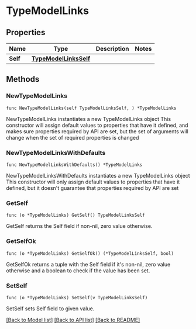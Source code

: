 # TypeModelLinks

## Properties

Name | Type | Description | Notes
------------ | ------------- | ------------- | -------------
**Self** | [**TypeModelLinksSelf**](TypeModelLinksSelf.md) |  | 

## Methods

### NewTypeModelLinks

`func NewTypeModelLinks(self TypeModelLinksSelf, ) *TypeModelLinks`

NewTypeModelLinks instantiates a new TypeModelLinks object
This constructor will assign default values to properties that have it defined,
and makes sure properties required by API are set, but the set of arguments
will change when the set of required properties is changed

### NewTypeModelLinksWithDefaults

`func NewTypeModelLinksWithDefaults() *TypeModelLinks`

NewTypeModelLinksWithDefaults instantiates a new TypeModelLinks object
This constructor will only assign default values to properties that have it defined,
but it doesn't guarantee that properties required by API are set

### GetSelf

`func (o *TypeModelLinks) GetSelf() TypeModelLinksSelf`

GetSelf returns the Self field if non-nil, zero value otherwise.

### GetSelfOk

`func (o *TypeModelLinks) GetSelfOk() (*TypeModelLinksSelf, bool)`

GetSelfOk returns a tuple with the Self field if it's non-nil, zero value otherwise
and a boolean to check if the value has been set.

### SetSelf

`func (o *TypeModelLinks) SetSelf(v TypeModelLinksSelf)`

SetSelf sets Self field to given value.



[[Back to Model list]](../README.md#documentation-for-models) [[Back to API list]](../README.md#documentation-for-api-endpoints) [[Back to README]](../README.md)


